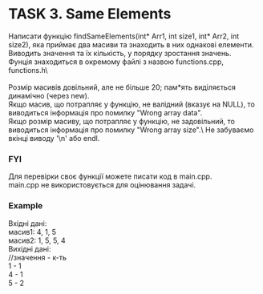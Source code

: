 # TASK 3.  Same Elements 
Написати функцію  findSameElements(int* Arr1, int size1, int* Arr2, int size2), яка приймає два масиви та знаходить в них однакові елементи.\
Виводить  значення та їх кількість, у порядку зростання значень.\
Фунція знаходиться в окремому файлі з назвою functions.cpp,  functions.h\  
\
Розмір масивів довільний, але не більше 20;  пам*ять виділяється динамічно (через new).\
Якщо масив, що потрапляє у функцію,  не валідний (вказує на NULL), то виводиться інформація про помилку "Wrong array data".\
Якщо розмір масиву, що потрапляє у функцію,  не задовільний, то виводиться інформація про помилку "Wrong array size".\ 
Не забуваємо  вкінці виводу '\n' або  endl.


### FYI 
Для перевірки своє функції можете писати код в main.cpp.\
main.cpp не використовується для оцінювання задачі.


### Example
Вхідні дані: \
масив1:     4, 1, 5\
масив2:     1,  5,  5, 4\
Вихідні дані:\
//значення  -  к-ть\
1 - 1\
4 - 1\
5 - 2
